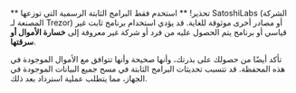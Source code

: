 ** تحذير! ** استخدم فقط البرامج الثابتة الرسمية التي توزعها SatoshiLabs (الشركة المصنعة لـ Trezor)
أو مصادر أخرى موثوقة للغاية. قد يؤدي استخدام برنامج ثابت
غير قياسي أو برنامج يتم الحصول عليه من فرد أو شركة غير معروفة إلى **خسارة
الأموال أو سرقتها**.

تأكد أيضًا من حصولك على بذرتك، وأنها صحيحة وأنها
تتوافق مع الأموال الموجودة في هذه المحفظة. قد تتسبب تحديثات البرامج الثابتة في مسح جميع البيانات
الموجودة في الجهاز، مما يتطلب عملية استرداد بعد ذلك.
